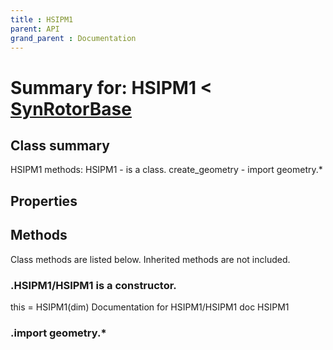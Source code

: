 ```yaml
---
title : HSIPM1
parent: API
grand_parent : Documentation
---
```

# Summary for: **HSIPM1**  < [SynRotorBase](SynRotorBase.html)

## Class summary

HSIPM1 methods:
HSIPM1 - is a class.
create_geometry - import geometry.*

## Properties


## Methods

Class methods are listed below. Inherited methods are not included.

### .**HSIPM1**/HSIPM1 is a constructor.
this = HSIPM1(dim)
Documentation for HSIPM1/HSIPM1
doc HSIPM1

### .import geometry.*


